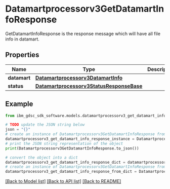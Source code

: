 # Datamartprocessorv3GetDatamartInfoResponse

GetDatamartInfoResponse is the response message which will have all file info in datamart.

## Properties

Name | Type | Description | Notes
------------ | ------------- | ------------- | -------------
**datamart** | [**Datamartprocessorv3DatamartInfo**](Datamartprocessorv3DatamartInfo.md) |  | [optional] 
**status** | [**Datamartprocessorv3StatusResponseBase**](Datamartprocessorv3StatusResponseBase.md) |  | [optional] 

## Example

```python
from ibm_gdsc_sdk_software.models.datamartprocessorv3_get_datamart_info_response import Datamartprocessorv3GetDatamartInfoResponse

# TODO update the JSON string below
json = "{}"
# create an instance of Datamartprocessorv3GetDatamartInfoResponse from a JSON string
datamartprocessorv3_get_datamart_info_response_instance = Datamartprocessorv3GetDatamartInfoResponse.from_json(json)
# print the JSON string representation of the object
print(Datamartprocessorv3GetDatamartInfoResponse.to_json())

# convert the object into a dict
datamartprocessorv3_get_datamart_info_response_dict = datamartprocessorv3_get_datamart_info_response_instance.to_dict()
# create an instance of Datamartprocessorv3GetDatamartInfoResponse from a dict
datamartprocessorv3_get_datamart_info_response_from_dict = Datamartprocessorv3GetDatamartInfoResponse.from_dict(datamartprocessorv3_get_datamart_info_response_dict)
```
[[Back to Model list]](../README.md#documentation-for-models) [[Back to API list]](../README.md#documentation-for-api-endpoints) [[Back to README]](../README.md)


